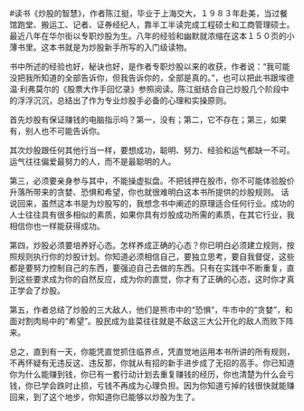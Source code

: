 \#读书《炒股的智慧》，作者陈江挺，毕业于上海交大，１９８３年赴美，当过餐馆跑堂、搬运工、记者、证券经纪人，靠半工半读完成工程硕士和工商管理硕士。最近八年在华尔街以专职炒股为生。八年的经验和幽默就浓缩在这本１５０页的小薄书里。这本书就是为炒股新手所写的入门级读物。

书中所述的经验也好，秘诀也好，是作者专职炒股以来的收获，作者说：“我可能没把我所知道的全部告诉你，但我告诉你的，全部是真的。”，也可以把此书跟埃德温·利弗莫尔的《股票大作手回忆录》参照阅读。陈江挺结合自己炒股几个阶段中的浮浮沉沉，总结出了作为专业炒股手必备的心理和实操原则。

首先炒股有保证赚钱的电脑指示吗？第一，没有；第二，它不存在；第三，如果有，别人也不可能告诉你。

其次炒股跟任何其他行当一样，要想成功，聪明、努力、经验和运气都缺一不可。运气往往偏爱最努力的人，而不是最聪明的人。

第三，必须要亲身参与其中，不能操虚拟盘。不把钱押在股市，你不可能体验股价升落所带来的贪婪、恐惧和希望，你也就很难明白这本书所提供的炒股规则。 话说回来，虽然这本书是为炒股写的，我想念书中阐述的原理适合任何行业。成功的人士往往具有很多相似的素质，如果你具有炒股成功所需的素质，在其它行业，我相信你也一样能获得成功。

第四，炒股必须要培养好心态。怎样养成正确的心态？你已明白必须建立规则，按照规则执行你的炒股计划。你知道必须相信自己，要独立思考，要自我督促，这些都是要努力控制自己的东西，要强迫自己去做的东西。只有在实践中不断重复，直到这些要求成为你的自然反应，成为你的直觉，你才有了正确的心态，这时你才真正学会了炒股。

第五，作者总结了炒股的三大敌人，他们是熊市中的“恐惧”，牛市中的“贪婪”，和面对割肉局中的“希望”。股民成为韭菜往往就是不敌这三大公开化的敌人而败下阵来。

总之，直到有一天，你能凭直觉抓住临界点，凭直觉地运用本书所讲的所有规则，不再怀疑有无违反这、违反那，你就从有招的新手进步成了无招的高手。你已知道你为什么能赚到钱，你已有一套行动计划去重复赚钱的经历，你也清楚为什么会亏钱，你已学会跌时止损，亏钱不再成为心理负担。因为你知道亏掉的钱很快就能赚回来，到了这个地步，你知道你已能够以炒股为生了。

